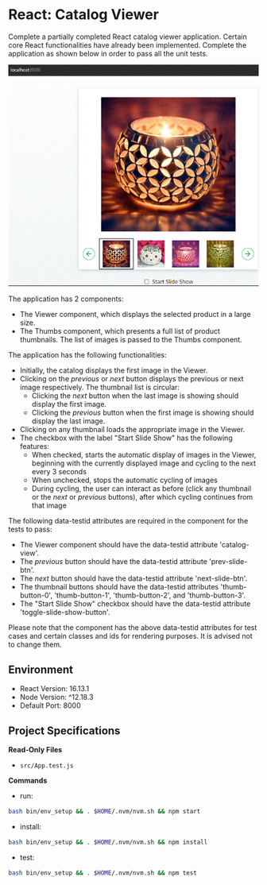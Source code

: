 # React: Catalog Viewer

Complete a partially completed React catalog viewer application. Certain core React functionalities have already been implemented. Complete the application as shown below in order to pass all the unit tests.

![alt Image not found or not able to load](https://github.com/varunprepo/React_CatalogViewer/blob/main/CatalogViewer.GIF)

The application has 2 components:

*   The Viewer component, which displays the selected product in a large size.
*   The Thumbs component, which presents a full list of product thumbnails. The list of images is passed to the Thumbs component.


The application has the following functionalities:

*   Initially, the catalog displays the first image in the Viewer.
*   Clicking on the _previous_ or _next_ button displays the previous or next image respectively. The thumbnail list is circular:
    *   Clicking the _next_ button when the last image is showing should display the first image.
    *   Clicking the _previous_ button when the first image is showing should display the last image.
*   Clicking on any thumbnail loads the appropriate image in the Viewer.
*   The checkbox with the label "Start Slide Show" has the following features:
    *   When checked, starts the automatic display of images in the Viewer, beginning with the currently displayed image and cycling to the next every 3 seconds
    *   When unchecked, stops the automatic cycling of images
    *   During cycling, the user can interact as before (click any thumbnail or the _next_ or _previous_ buttons), after which cycling continues from that image


The following data-testid attributes are required in the component for the tests to pass:

*   The Viewer component should have the data-testid attribute 'catalog-view'.
*   The _previous_ button should have the data-testid attribute 'prev-slide-btn'.
*   The _next_ button should have the data-testid attribute 'next-slide-btn'.
*   The thumbnail buttons should have the data-testid attributes 'thumb-button-0', 'thumb-button-1', 'thumb-button-2', and 'thumb-button-3'.
*   The "Start Slide Show" checkbox should have the data-testid attribute 'toggle-slide-show-button'.

Please note that the component has the above data-testid attributes for test cases and certain classes and ids for rendering purposes. It is advised not to change them.

## Environment 

- React Version: 16.13.1
- Node Version: ^12.18.3
- Default Port: 8000

## Project Specifications 

**Read-Only Files**
- `src/App.test.js`

**Commands**
- run: 
```bash
bash bin/env_setup && . $HOME/.nvm/nvm.sh && npm start
```
- install: 
```bash
bash bin/env_setup && . $HOME/.nvm/nvm.sh && npm install
```
- test: 
```bash
bash bin/env_setup && . $HOME/.nvm/nvm.sh && npm test
```
